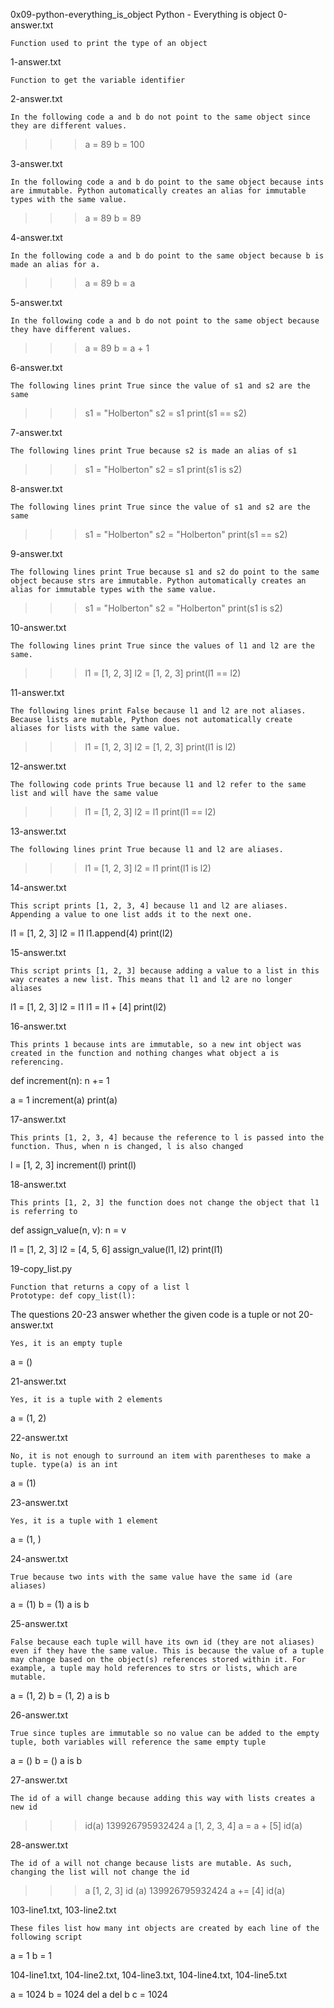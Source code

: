 0x09-python-everything_is_object
Python - Everything is object
0-answer.txt

    Function used to print the type of an object

1-answer.txt

    Function to get the variable identifier

2-answer.txt

    In the following code a and b do not point to the same object since they are different values.

>>> a = 89
>>> b = 100

3-answer.txt

    In the following code a and b do point to the same object because ints are immutable. Python automatically creates an alias for immutable types with the same value.

>>> a = 89
>>> b = 89

4-answer.txt

    In the following code a and b do point to the same object because b is made an alias for a.

>>> a = 89
>>> b = a

5-answer.txt

    In the following code a and b do not point to the same object because they have different values.

>>> a = 89
>>> b = a + 1

6-answer.txt

    The following lines print True since the value of s1 and s2 are the same

>>> s1 = "Holberton"
>>> s2 = s1
>>> print(s1 == s2)

7-answer.txt

    The following lines print True because s2 is made an alias of s1

>>> s1 = "Holberton"
>>> s2 = s1
>>> print(s1 is s2)

8-answer.txt

    The following lines print True since the value of s1 and s2 are the same

>>> s1 = "Holberton"
>>> s2 = "Holberton"
>>> print(s1 == s2)

9-answer.txt

    The following lines print True because s1 and s2 do point to the same object because strs are immutable. Python automatically creates an alias for immutable types with the same value.

>>> s1 = "Holberton"
>>> s2 = "Holberton"
>>> print(s1 is s2)

10-answer.txt

    The following lines print True since the values of l1 and l2 are the same.

>>> l1 = [1, 2, 3]
>>> l2 = [1, 2, 3] 
>>> print(l1 == l2)

11-answer.txt

    The following lines print False because l1 and l2 are not aliases. Because lists are mutable, Python does not automatically create aliases for lists with the same value.

>>> l1 = [1, 2, 3]
>>> l2 = [1, 2, 3] 
>>> print(l1 is l2)

12-answer.txt

    The following code prints True because l1 and l2 refer to the same list and will have the same value

>>> l1 = [1, 2, 3]
>>> l2 = l1
>>> print(l1 == l2)

13-answer.txt

    The following lines print True because l1 and l2 are aliases.

>>> l1 = [1, 2, 3]
>>> l2 = l1
>>> print(l1 is l2)

14-answer.txt

    This script prints [1, 2, 3, 4] because l1 and l2 are aliases. Appending a value to one list adds it to the next one.

l1 = [1, 2, 3]
l2 = l1
l1.append(4)
print(l2)

15-answer.txt

    This script prints [1, 2, 3] because adding a value to a list in this way creates a new list. This means that l1 and l2 are no longer aliases

l1 = [1, 2, 3]
l2 = l1
l1 = l1 + [4]
print(l2)

16-answer.txt

    This prints 1 because ints are immutable, so a new int object was created in the function and nothing changes what object a is referencing.

def increment(n):
    n += 1

a = 1
increment(a)
print(a)

17-answer.txt

    This prints [1, 2, 3, 4] because the reference to l is passed into the function. Thus, when n is changed, l is also changed

l = [1, 2, 3]
increment(l)
print(l)

18-answer.txt

    This prints [1, 2, 3] the function does not change the object that l1 is referring to

def assign_value(n, v):
    n = v

l1 = [1, 2, 3]
l2 = [4, 5, 6]
assign_value(l1, l2)
print(l1)

19-copy_list.py

    Function that returns a copy of a list l
    Prototype: def copy_list(l):

The questions 20-23 answer whether the given code is a tuple or not
20-answer.txt

    Yes, it is an empty tuple

a = ()

21-answer.txt

    Yes, it is a tuple with 2 elements

a = (1, 2)

22-answer.txt

    No, it is not enough to surround an item with parentheses to make a tuple. type(a) is an int

a = (1)

23-answer.txt

    Yes, it is a tuple with 1 element

a = (1, )

24-answer.txt

    True because two ints with the same value have the same id (are aliases)

a = (1)
b = (1)
a is b

25-answer.txt

    False because each tuple will have its own id (they are not aliases) even if they have the same value. This is because the value of a tuple may change based on the object(s) references stored within it. For example, a tuple may hold references to strs or lists, which are mutable.

a = (1, 2)
b = (1, 2)
a is b

26-answer.txt

    True since tuples are immutable so no value can be added to the empty tuple, both variables will reference the same empty tuple

a = ()
b = ()
a is b

27-answer.txt

    The id of a will change because adding this way with lists creates a new id

>>> id(a)
139926795932424
>>> a
[1, 2, 3, 4]
>>> a = a + [5]
>>> id(a)

28-answer.txt

    The id of a will not change because lists are mutable. As such, changing the list will not change the id

>>> a
[1, 2, 3]
>>> id (a)
139926795932424
>>> a += [4]
>>> id(a)

103-line1.txt, 103-line2.txt

    These files list how many int objects are created by each line of the following script

a = 1
b = 1

104-line1.txt, 104-line2.txt, 104-line3.txt, 104-line4.txt, 104-line5.txt

a = 1024
b = 1024
del a
del b
c = 1024
